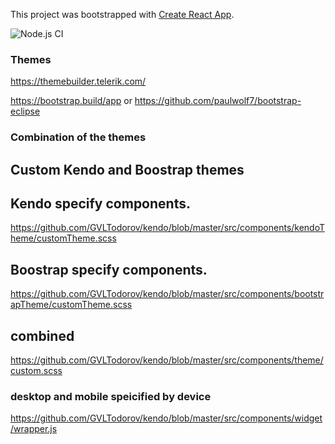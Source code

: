 This project was bootstrapped with [Create React App](https://github.com/facebook/create-react-app).

![Node.js CI](https://github.com/GVLTodorov/kendo/workflows/Node.js%20CI/badge.svg)

### Themes

https://themebuilder.telerik.com/

https://bootstrap.build/app or https://github.com/paulwolf7/bootstrap-eclipse

### Combination of the themes

## Custom Kendo and Boostrap themes

## Kendo specify components.
https://github.com/GVLTodorov/kendo/blob/master/src/components/kendoTheme/customTheme.scss

## Boostrap specify components.
https://github.com/GVLTodorov/kendo/blob/master/src/components/bootstrapTheme/customTheme.scss

## combined
https://github.com/GVLTodorov/kendo/blob/master/src/components/theme/custom.scss

### desktop and mobile speicified by device
https://github.com/GVLTodorov/kendo/blob/master/src/components/widget/wrapper.js
